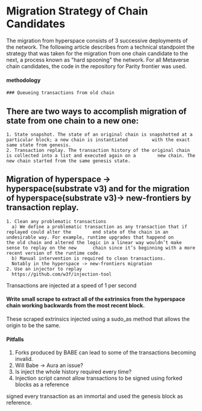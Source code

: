 # Migration Strategy of Chain Candidates

The migration from hyperspace consists of 3 successive deployments of the network.
The following article describes from a technical standpoint 
the strategy that was taken for the migration from one chain candidate to the next, 
a process known as "hard spooning" the network. 
For all Metaverse chain candidates, the code in the repository for Parity frontier was used. 



#### methodology
    ### Queueing transactions from old chain


## There are two ways to accomplish migration of state from one chain to a new one:

    1. State snapshot. The state of an original chain is snapshotted at a particular block; a new chain is instantiated         with the exact same state from genesis.
    2. Transaction replay. The transaction history of the original chain is collected into a list and executed again on a        new chain. The new chain started from the same genesis state.

## Migration of hyperspace -> hyperspace(substrate v3) and for the migration of  hyperspace(substrate v3)-> new-frontiers by transaction replay. 
   
    1. Clean any problematic transactions
      a) We define a problematic transaction as any transaction that if replayed could alter the        end state of the chain in an undesirable way. For example, runtime upgrades that happend on         the old chain and altered the logic in a linear way wouldn’t make sense to replay on the new      chain since it’s beginning with a more recent version of the runtime code.
      b) Manual intervention is required to clean transactions. 
      Notably in the hyperspace -> new-frontiers migration 
    2. Use an injector to replay
      https://github.com/w3f/injection-tool

Transactions are injected at a speed of 1 per second 

#### Write small scrape to extract all of the extrinsics from the hyperspace chain working backwards from the most recent block. 
These scraped extrinsics injected using a sudo_as method that allows the origin to be the same.

#### Pitfalls
  1. Forks produced by BABE can lead to some of the transactions becoming invalid. 
  2. Will Babe -> Aura an issue?
  3. Is inject the whole history required every time? 
  4. Injection script cannot allow transactions to be signed using forked blocks as a reference 
  
  signed every transaction as an immortal and used the genesis block as reference.
